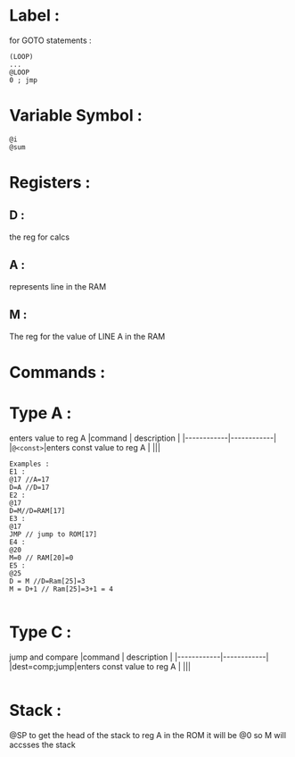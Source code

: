 # Label : 
for GOTO statements : 
```
(LOOP)
...
@LOOP 
0 ; jmp 
```

# Variable Symbol : 
```
@i 
@sum 
```
# Registers : 

## D : 
the reg for calcs 
 
## A : 
represents line in the RAM 

## M : 
The reg for the value of LINE A in the RAM 

# Commands : 

# Type A : 
enters value to reg A 
|command | description | 
|------------|------------|
|```@<const>```|enters const value to reg A |
|||

```
Examples : 
E1 : 
@17 //A=17
D=A //D=17 
E2 : 
@17 
D=M//D=RAM[17]
E3 : 
@17 
JMP // jump to ROM[17]
E4 : 
@20 
M=0 // RAM[20]=0
E5 : 
@25 
D = M //D=Ram[25]=3 
M = D+1 // Ram[25]=3+1 = 4


```

# Type C : 
jump and compare 
|command | description | 
|------------|------------|
|dest=comp;jump|enters const value to reg A |
|||
```

```
# Stack : 
@SP to get the head of the stack to reg A 
in the ROM it will be @0 
so M will accsses the stack 
